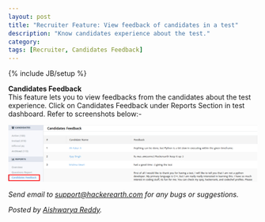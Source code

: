 ```yaml
---
layout: post
title: "Recruiter Feature: View feedback of candidates in a test"
description: "Know candidates experience about the test."
category:
tags: [Recruiter, Candidates Feedback]
---
```

{% include JB/setup %}

**Candidates Feedback**
<br>This feature lets you to view feedbacks from the candidates about the test experience. Click on Candidates Feedback under Reports Section in test dashboard. Refer to screenshots below:-

<img src="/images/candidates-feedback.png" />

*Send email to support@hackerearth.com for any bugs or suggestions.*

*Posted by [Aishwarya Reddy](http://hck.re/areddy).*